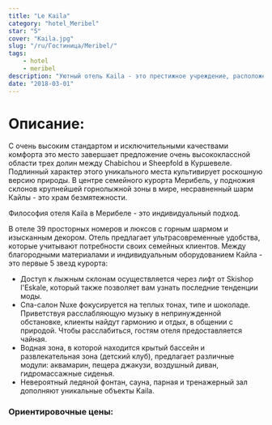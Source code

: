 ```yaml
---
title: "Le Kaila"
category: "hotel_Meribel"
star: "5"
cover: "Kaila.jpg"
slug: "/ru/Гостиница/Meribel/"
tags:
    - hotel
    - meribel
description: "Уютный отель Kaila - это престижное учреждение, расположенное во французских Альпах в Мерибеле, Савойя, которое открыло свои двери в декабре 2012 года. Предлагая уникальный образ жизни и созданный 50-летним ноу-хау, семья Dallery делает этот отель , волшебное место. "
date: "2018-03-01"
--- 
```

 
 
# Описание:
С очень высоким стандартом и исключительными качествами комфорта это место завершает предложение очень высококлассной области трех долин между Chabichou и Sheepfold в Куршевеле.
Подлинный характер этого уникального места культивирует роскошную версию природы. В центре семейного курорта Мерибель, у подножия склонов крупнейшей горнолыжной зоны в мире, несравненный шарм Кайлы - это храм безмятежности.

Философия отеля Kaila в Мерибеле - это индивидуальный подход.

В отеле 39 просторных номеров и люксов с горным шармом и изысканным декором. Отель предлагает ультрасовременные удобства, которые учитывают потребности своих семейных клиентов.
Между благородными материалами и индивидуальным оборудованием Кайла - это первые 5 звезд курорта:
- Доступ к лыжным склонам осуществляется через лифт от Skishop l'Eskale, который также позволяет вам узнать последние тенденции моды.
- Спа-салон Nuxe фокусируется на теплых тонах, типе и шоколаде. Приветствуя расслабляющую музыку в непринужденной обстановке, клиенты найдут гармонию и отдых, в общении с природой. Чтобы расслабиться, гостям отеля предоставляется чайная.
- Водная зона, в которой находится крытый бассейн и развлекательная зона (детский клуб), предлагает различные модули: аквамарин, пещера джакузи, воздушный диван, гидромассажные сиденья.
- Невероятный ледяной фонтан, сауна, парная и тренажерный зал дополняют уникальные объекты Kaila.

### Ориентировочные цены: